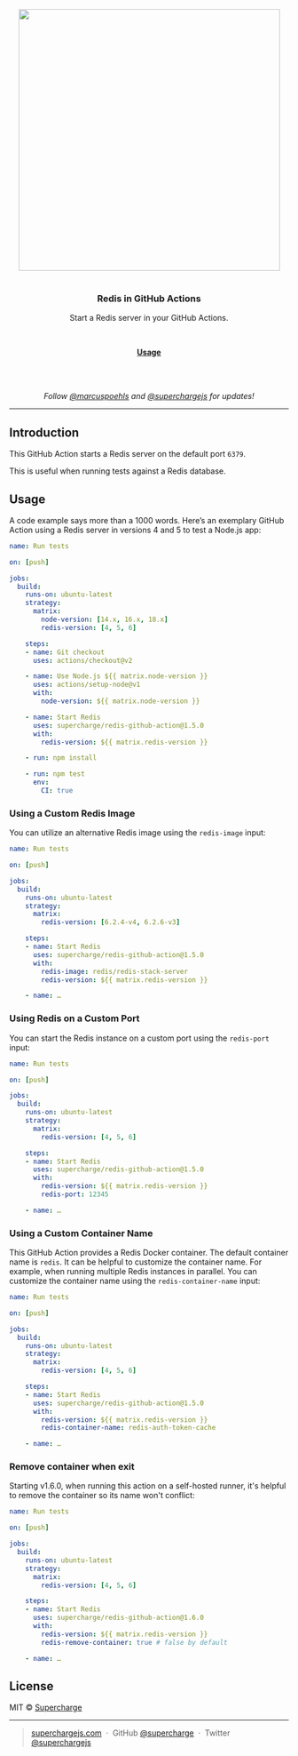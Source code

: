 <div align="center">
  <a href="https://superchargejs.com">
    <img width="471" style="max-width:100%;" src="https://superchargejs.com/images/supercharge-text.svg" />
  </a>
  <br/>
  <br/>
  <p>
    <h3>Redis in GitHub Actions</h3>
  </p>
  <p>
    Start a Redis server in your GitHub Actions.
  </p>
  <br/>
  <p>
    <a href="#usage"><strong>Usage</strong></a>
  </p>
  <br/>
  <br/>
  <p>
    <em>Follow <a href="http://twitter.com/marcuspoehls">@marcuspoehls</a> and <a href="http://twitter.com/superchargejs">@superchargejs</a> for updates!</em>
  </p>
</div>

---


## Introduction
This GitHub Action starts a Redis server on the default port `6379`.

This is useful when running tests against a Redis database.


## Usage
A code example says more than a 1000 words. Here’s an exemplary GitHub Action using a Redis server in versions 4 and 5 to test a Node.js app:

```yaml
name: Run tests

on: [push]

jobs:
  build:
    runs-on: ubuntu-latest
    strategy:
      matrix:
        node-version: [14.x, 16.x, 18.x]
        redis-version: [4, 5, 6]

    steps:
    - name: Git checkout
      uses: actions/checkout@v2

    - name: Use Node.js ${{ matrix.node-version }}
      uses: actions/setup-node@v1
      with:
        node-version: ${{ matrix.node-version }}

    - name: Start Redis
      uses: supercharge/redis-github-action@1.5.0
      with:
        redis-version: ${{ matrix.redis-version }}

    - run: npm install

    - run: npm test
      env:
        CI: true
```


### Using a Custom Redis Image
You can utilize an alternative Redis image using the `redis-image` input:

```yaml
name: Run tests

on: [push]

jobs:
  build:
    runs-on: ubuntu-latest
    strategy:
      matrix:
        redis-version: [6.2.4-v4, 6.2.6-v3]

    steps:
    - name: Start Redis
      uses: supercharge/redis-github-action@1.5.0
      with:
        redis-image: redis/redis-stack-server
        redis-version: ${{ matrix.redis-version }}

    - name: …
```


### Using Redis on a Custom Port
You can start the Redis instance on a custom port using the `redis-port` input:

```yaml
name: Run tests

on: [push]

jobs:
  build:
    runs-on: ubuntu-latest
    strategy:
      matrix:
        redis-version: [4, 5, 6]

    steps:
    - name: Start Redis
      uses: supercharge/redis-github-action@1.5.0
      with:
        redis-version: ${{ matrix.redis-version }}
        redis-port: 12345

    - name: …
```


### Using a Custom Container Name
This GitHub Action provides a Redis Docker container. The default container name is `redis`. It can be helpful to customize the container name. For example, when running multiple Redis instances in parallel. You can customize the container name using the `redis-container-name` input:

```yaml
name: Run tests

on: [push]

jobs:
  build:
    runs-on: ubuntu-latest
    strategy:
      matrix:
        redis-version: [4, 5, 6]

    steps:
    - name: Start Redis
      uses: supercharge/redis-github-action@1.5.0
      with:
        redis-version: ${{ matrix.redis-version }}
        redis-container-name: redis-auth-token-cache

    - name: …
```

### Remove container when exit
Starting v1.6.0, when running this action on a self-hosted runner, it's helpful to remove the container so its name won't conflict:

```yaml
name: Run tests

on: [push]

jobs:
  build:
    runs-on: ubuntu-latest
    strategy:
      matrix:
        redis-version: [4, 5, 6]

    steps:
    - name: Start Redis
      uses: supercharge/redis-github-action@1.6.0
      with:
        redis-version: ${{ matrix.redis-version }}
        redis-remove-container: true # false by default

    - name: …
```


## License
MIT © [Supercharge](https://superchargejs.com)

---

> [superchargejs.com](https://superchargejs.com) &nbsp;&middot;&nbsp;
> GitHub [@supercharge](https://github.com/supercharge) &nbsp;&middot;&nbsp;
> Twitter [@superchargejs](https://twitter.com/superchargejs)
